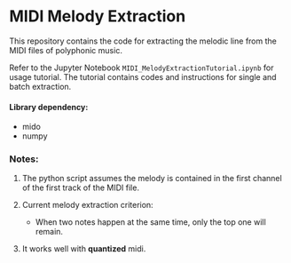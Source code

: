# MIDI Melody Extraction

This repository contains the code for extracting the melodic line from the MIDI files of polyphonic music. 

Refer to the Jupyter Notebook `MIDI_MelodyExtractionTutorial.ipynb` for usage tutorial. 
The tutorial contains codes and instructions for single and batch extraction. 

#### Library dependency: 
- mido
- numpy

### Notes:
1. The python script assumes the melody is contained in the first channel of the 
first track of the MIDI file.

2. Current melody extraction criterion: 
    - When two notes happen at the same time, only the top one will remain. 
    
3. It works well with **quantized** midi. 

